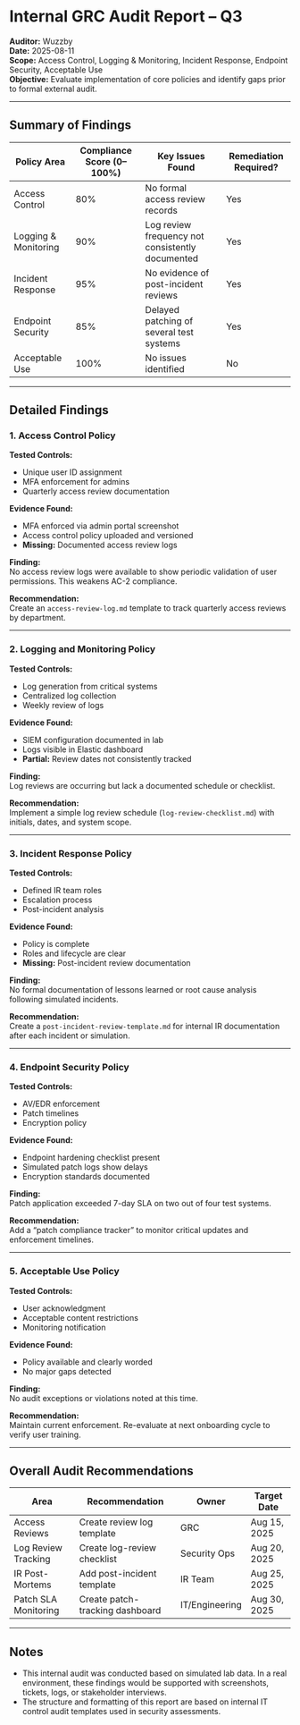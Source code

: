 # Internal GRC Audit Report – Q3

**Auditor:** Wuzzby  
**Date:** 2025-08-11  
**Scope:** Access Control, Logging & Monitoring, Incident Response, Endpoint Security, Acceptable Use  
**Objective:** Evaluate implementation of core policies and identify gaps prior to formal external audit.

---

## Summary of Findings

| Policy Area             | Compliance Score (0–100%) | Key Issues Found                          | Remediation Required? |
|-------------------------|----------------------------|-------------------------------------------|------------------------|
| Access Control          | 80%                        | No formal access review records           | Yes                    |
| Logging & Monitoring    | 90%                        | Log review frequency not consistently documented | Yes              |
| Incident Response       | 95%                        | No evidence of post-incident reviews      | Yes                    |
| Endpoint Security       | 85%                        | Delayed patching of several test systems  | Yes                    |
| Acceptable Use          | 100%                       | No issues identified                      | No                     |

---

## Detailed Findings

### 1. Access Control Policy

**Tested Controls:**
- Unique user ID assignment  
- MFA enforcement for admins  
- Quarterly access review documentation

**Evidence Found:**
- MFA enforced via admin portal screenshot  
- Access control policy uploaded and versioned  
- **Missing:** Documented access review logs

**Finding:**  
No access review logs were available to show periodic validation of user permissions. This weakens AC-2 compliance.

**Recommendation:**  
Create an `access-review-log.md` template to track quarterly access reviews by department.

---

### 2. Logging and Monitoring Policy

**Tested Controls:**
- Log generation from critical systems  
- Centralized log collection  
- Weekly review of logs

**Evidence Found:**
- SIEM configuration documented in lab  
- Logs visible in Elastic dashboard  
- **Partial:** Review dates not consistently tracked

**Finding:**  
Log reviews are occurring but lack a documented schedule or checklist.

**Recommendation:**  
Implement a simple log review schedule (`log-review-checklist.md`) with initials, dates, and system scope.

---

### 3. Incident Response Policy

**Tested Controls:**
- Defined IR team roles  
- Escalation process  
- Post-incident analysis

**Evidence Found:**
- Policy is complete  
- Roles and lifecycle are clear  
- **Missing:** Post-incident review documentation

**Finding:**  
No formal documentation of lessons learned or root cause analysis following simulated incidents.

**Recommendation:**  
Create a `post-incident-review-template.md` for internal IR documentation after each incident or simulation.

---

### 4. Endpoint Security Policy

**Tested Controls:**
- AV/EDR enforcement  
- Patch timelines  
- Encryption policy

**Evidence Found:**
- Endpoint hardening checklist present  
- Simulated patch logs show delays  
- Encryption standards documented

**Finding:**  
Patch application exceeded 7-day SLA on two out of four test systems.

**Recommendation:**  
Add a “patch compliance tracker” to monitor critical updates and enforcement timelines.

---

### 5. Acceptable Use Policy

**Tested Controls:**
- User acknowledgment  
- Acceptable content restrictions  
- Monitoring notification

**Evidence Found:**
- Policy available and clearly worded  
- No major gaps detected

**Finding:**  
No audit exceptions or violations noted at this time.

**Recommendation:**  
Maintain current enforcement. Re-evaluate at next onboarding cycle to verify user training.

---

## Overall Audit Recommendations

| Area                        | Recommendation                             | Owner         | Target Date |
|-----------------------------|---------------------------------------------|----------------|--------------|
| Access Reviews              | Create review log template                 | GRC            | Aug 15, 2025 |
| Log Review Tracking         | Create log-review checklist                | Security Ops   | Aug 20, 2025 |
| IR Post-Mortems             | Add post-incident template                 | IR Team        | Aug 25, 2025 |
| Patch SLA Monitoring        | Create patch-tracking dashboard            | IT/Engineering | Aug 30, 2025 |

---

## Notes

- This internal audit was conducted based on simulated lab data. In a real environment, these findings would be supported with screenshots, tickets, logs, or stakeholder interviews.
- The structure and formatting of this report are based on internal IT control audit templates used in security assessments.
